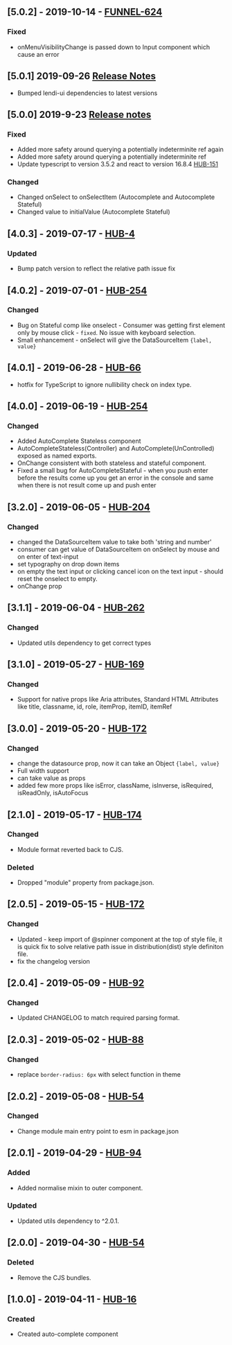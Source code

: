 ## [5.0.2] - 2019-10-14 - [FUNNEL-624](https://creditandfinance.atlassian.net/browse/FUNNEL-624)
### Fixed
- onMenuVisibilityChange is passed down to Input component which cause an error

## [5.0.1] 2019-09-26 [Release Notes](https://creditandfinance.atlassian.net/wiki/spaces/HUB/pages/803930391/Upcoming+Major+Changes)
- Bumped lendi-ui dependencies to latest versions

## [5.0.0] 2019-9-23 [Release notes](https://creditandfinance.atlassian.net/wiki/spaces/HUB/pages/803930391/Upcoming+Major+Changes)
### Fixed
- Added more safety around querying a potentially indeterminite ref again  
- Added more safety around querying a potentially indeterminite ref 
- Update typescript to version 3.5.2 and react to version 16.8.4 [HUB-151](https://creditandfinance.atlassian.net/browse/HUB-151)
### Changed
- Changed onSelect to onSelectItem (Autocomplete and Autocomplete Stateful) 
- Changed value to initialValue (Autocomplete Stateful)

## [4.0.3] - 2019-07-17 - [HUB-4](https://creditandfinance.atlassian.net/browse/HUB-4)
### Updated
- Bump patch version to reflect the relative path issue fix

## [4.0.2] - 2019-07-01 - [HUB-254](https://creditandfinance.atlassian.net/browse/HUB-254)
### Changed
- Bug on Stateful comp like onselect - Consumer was getting first element only by mouse click - `fixed`. No issue with keyboard selection.
- Small enhancement - onSelect will give the DataSourceItem `{label, value}`


## [4.0.1] - 2019-06-28 - [HUB-66](https://creditandfinance.atlassian.net/browse/HUB-66)
- hotfix for TypeScript to ignore nullibility check on index type.
 
## [4.0.0] - 2019-06-19 - [HUB-254](https://creditandfinance.atlassian.net/browse/HUB-254)
### Changed
- Added AutoComplete Stateless component
- AutoCompleteStateless(Controller) and AutoComplete(UnControlled) exposed as named exports.
- OnChange consistent with both stateless and stateful component.
- Fixed a small bug for AutoCompleteStateful - when you push enter before the results come up you get an error in the console and same when there is not result come up and push enter

## [3.2.0] - 2019-06-05 - [HUB-204](https://creditandfinance.atlassian.net/browse/HUB-204)
### Changed
- changed the DataSourceItem value to take both 'string and number'
- consumer can get value of DataSourceItem on onSelect by mouse and on enter of text-input
- set typography on drop down items
- on empty the text input or clicking cancel icon on the text input - should reset the onselect to empty. 
- onChange prop

## [3.1.1] - 2019-06-04 - [HUB-262](https://creditandfinance.atlassian.net/browse/HUB-262)
### Changed
- Updated utils dependency to get correct types

## [3.1.0] - 2019-05-27 - [HUB-169](https://creditandfinance.atlassian.net/browse/HUB-169)
### Changed
- Support for native props like Aria attributes, Standard HTML Attributes like title, classname, id, role, itemProp, itemID, itemRef

## [3.0.0] - 2019-05-20 - [HUB-172](https://creditandfinance.atlassian.net/browse/HUB-172)
### Changed
- change the datasource prop, now it can take an Object `{label, value}`
- Full width support
- can take value as props
- added few more props like isError, className, isInverse, isRequired, isReadOnly, isAutoFocus

## [2.1.0] - 2019-05-17 - [HUB-174](https://creditandfinance.atlassian.net/browse/HUB-174)
### Changed
- Module format reverted back to CJS.
### Deleted
- Dropped "module" property from package.json.

## [2.0.5] - 2019-05-15 - [HUB-172](https://creditandfinance.atlassian.net/browse/HUB-172)
### Changed
- Updated - keep import of @spinner component at the top of style file, it is quick fix to solve
relative path issue in distribution(dist) style definiton file.
- fix the changelog version

## [2.0.4] - 2019-05-09 - [HUB-92](https://creditandfinance.atlassian.net/browse/HUB-92)
### Changed
- Updated CHANGELOG to match required parsing format.

## [2.0.3] - 2019-05-02 - [HUB-88](https://creditandfinance.atlassian.net/browse/HUB-88)
### Changed
- replace `border-radius: 6px` with select function in theme

## [2.0.2] - 2019-05-08 - [HUB-54](https://creditandfinance.atlassian.net/browse/HUB-54)
 
### Changed
- Change module main entry point to esm in package.json

## [2.0.1] - 2019-04-29 - [HUB-94](https://creditandfinance.atlassian.net/browse/HUB-94)
### Added
- Added normalise mixin to outer component.
### Updated
- Updated utils dependency to ^2.0.1.

## [2.0.0] - 2019-04-30 - [HUB-54](https://creditandfinance.atlassian.net/browse/HUB-54) 
### Deleted
- Remove the CJS bundles.

## [1.0.0] - 2019-04-11 - [HUB-16](https://creditandfinance.atlassian.net/browse/HUB-16)
### Created
- Created auto-complete component